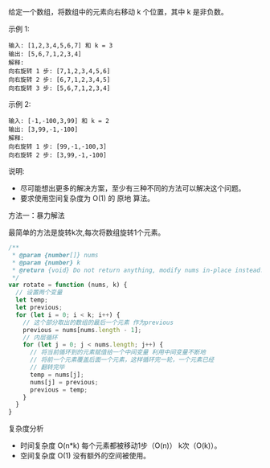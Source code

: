 给定一个数组，将数组中的元素向右移动 k 个位置，其中 k 是非负数。

示例 1:
```
输入: [1,2,3,4,5,6,7] 和 k = 3
输出: [5,6,7,1,2,3,4]
解释:
向右旋转 1 步: [7,1,2,3,4,5,6]
向右旋转 2 步: [6,7,1,2,3,4,5]
向右旋转 3 步: [5,6,7,1,2,3,4]
```

示例 2:

```
输入: [-1,-100,3,99] 和 k = 2
输出: [3,99,-1,-100]
解释: 
向右旋转 1 步: [99,-1,-100,3]
向右旋转 2 步: [3,99,-1,-100]
```

说明:
* 尽可能想出更多的解决方案，至少有三种不同的方法可以解决这个问题。
* 要求使用空间复杂度为 O(1) 的 原地 算法。

方法一：暴力解法

最简单的方法是旋转k次,每次将数组旋转1个元素。

```js
/**
 * @param {number[]} nums
 * @param {number} k
 * @return {void} Do not return anything, modify nums in-place instead.
 */
var rotate = function (nums, k) {
  // 设置两个变量
  let temp;
  let previous;
  for (let i = 0; i < k; i++) {
    // 这个部分取出的数组的最后一个元素 作为previous
    previous = nums[nums.length - 1];
    // 内层循环 
    for (let j = 0; j < nums.length; j++) {
      // 将当前循环到的元素赋值给一个中间变量 利用中间变量不断地
      // 将前一个元素覆盖后面一个元素，这样循环完一轮，一个元素已经
      // 翻转完毕
      temp = nums[j];
      nums[j] = previous;
      previous = temp;
    }
  }
}
```
复杂度分析 
  * 时间复杂度 O(n*k) 每个元素都被移动1步（O(n)） k次（O(k)）。
  * 空间复杂度 O(1) 没有额外的空间被使用。

